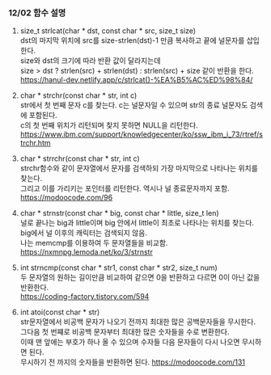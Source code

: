 ### 12/02 함수 설명
1. size_t strlcat(char * dst, const char * src, size_t size)   
    dst의 마지막 위치에 src를 size-strlen(dst)-1 만큼 복사하고 끝에 널문자를 삽입한다.   
    size와 dst의 크기에 따라 반환 값이 달라지는데   
    size > dst ? strlen(src) + strlen(dst) : strlen(src) + size 같이 반환을 한다.   
    <https://hanul-dev.netlify.app/c/strlcat()-%EA%B5%AC%ED%98%84/>   

2. char * strchr(const char * str, int c)   
    str에서 첫 번째 문자 c를 찾는다. c는 널문자일 수 있으며 str의 종료 널문자도 검색에 포함된다.   
    c의 첫 번째 위치가 리턴되며 찾지 못하면 NULL을 리턴한다.   
    <https://www.ibm.com/support/knowledgecenter/ko/ssw_ibm_i_73/rtref/strchr.htm>   

3. char * strrchr(const char * str, int c)   
    strchr함수와 같이 문자열에서 문자를 검색하되 가장 마지막으로 나타나는 위치를 찾는다.   
    그리고 이를 가리키는 포인터를 리턴한다. 역시나 널 종료문자까지 포함.   
    <https://modoocode.com/96>   

4. char * strnstr(const char * big, const char * little, size_t len)   
    널로 끝나는 big과 little이며 big 안에서 little이 최초로 나타나는 위치를 찾는다.   
    big에서 널 이후의 캐릭터는 검색되지 않음.   
    나는 memcmp를 이용하여 두 문자열들을 비교함.   
    <https://nxmnpg.lemoda.net/ko/3/strnstr>   

5. int strncmp(const char * str1, const char * str2, size_t num)   
    두 문자열의 원하는 길이만큼 비교하여 같으면 0을 반환하고 다르면 0이 아닌 값을 반환한다.   
    <https://coding-factory.tistory.com/594>   

6. int atoi(const char * str)   
    str문자열에서 비공백 문자가 나오기 전까지 최대한 많은 공백문자들을 무시한다.   
    그다음 첫 번쨰로 비공백 문자부터 최대한 많은 숫자들을 수로 변환한다.   
    이때 맨 앞에는 부호가 하나 올 수 있으며 수자들 다음 문자들이 다시 나오면 무시하면 된다.   
    무시하기 전 까지의 숫자들을 반환하면 된다.
    <https://modoocode.com/131>   
